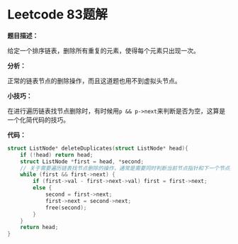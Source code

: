 # Leetcode 83题解

**题目描述：**

给定一个排序链表，删除所有重复的元素，使得每个元素只出现一次。

**分析：**

正常的链表节点的删除操作，而且这道题也用不到虚拟头节点。

**小技巧：**

在进行遍历链表找节点删除时，有时候用`p && p->next`来判断是否为空，这算是一个化简代码的技巧。

**代码：**

```c++
struct ListNode* deleteDuplicates(struct ListNode* head){
    if (!head) return head;
    struct ListNode *first = head, *second;
    // 关于需要遍历链表找节点删除的操作，通常是需要同时判断当前节点指针和下一个节点指针是否为空，那么就p && p->next来判断，这算是一个技巧吧。
    while (first && first->next) {
        if (first->val - first->next->val) first = first->next;
        else {
            second = first->next;
            first->next = second->next;
            free(second);
        }
    }
    return head;
}
```

